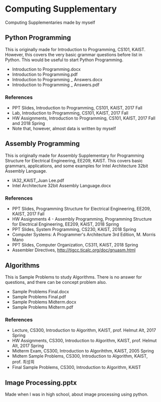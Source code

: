# Computing Supplementary
Computing Supplementaries made by myself  

## Python Programming
This is originally made for Introduction to Programming, CS101, KAIST. However, this covers the very basic grammar questions before list in Python. This would be useful to start Python Programming.  
* Introduction to Programming.docx
* Introduction to Programming.pdf
* Introduction to Programming _ Answers.docx
* Introduction to Programming _ Answers.pdf

### References
* PPT Slides, Introduction to Programming, CS101, KAIST, 2017 Fall
* Lab, Introduction to Programming, CS101, KAIST, 2017 Fall
* HW Assignments, Introduction to Programming, CS101, KAIST, 2017 Fall and 2018 Spring
* Note that, however, almost data is written by myself

## Assembly Programming
This is originally made for Assembly Supplementary for Programming Structure for Electrical Engineering, EE209, KAIST. This covers basic grammars, applications, and some examples for Intel Architecture 32bit Assembly Language.
* IA32_KAIST_Juan Lee.pdf
* Intel Architecture 32bit Assembly Language.docx

### References
* PPT Slides, Programming Structure for Electrical Engineering, EE209, KAIST, 2017 Fall
* HW Assignments 4 - Assembly Programming, Programming Structure for Electrical Engineering, EE209, KAIST, 2018 Spring
* PPT Slides, System Programming, CS230, KAIST, 2018 Spring
* Computer Systems: A Programmer's Architecture 3rd Edition, M. Morris Mano
* PPT Slides, Computer Organization, CS311, KAIST, 2018 Spring
* Assembler Directives, http://tigcc.ticalc.org/doc/gnuasm.html

## Algorithms
This is Sample Problems to study Algorithms. There is no answer for questions, and there can be concept problem also.
* Sample Problems Final.docx
* Sample Problems Final.pdf
* Sample Problems Midterm.docx
* Sample Problems Midterm.pdf

### References
* Lecture, CS300, Introduction to Algorithm, KAIST, prof. Helmut Alt, 2017 Spring
* HW Assignments, CS300, Introduction to Algorithm, KAIST, prof. Helmut Alt, 2017 Spring
* Midterm Exam, CS300, Introduction to Algorihthm, KAIST, 2005 Spring
* Midtem Sample Problems, CS300, Introduction to Algorithm, KAIST, prof. 최성희
* Final Sample Problems, CS300, Introduction to Algorithm, KAIST

## Image Processing.pptx
Made when I was in high school, about image processing using python.